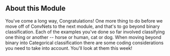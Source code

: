 ## About this Module
You've come a long way, Congratulations! One more thing to do before we move off of ConvNets to the next module, and that's to go beyond binary classification. Each of the examples you've done so far involved classifying one thing or another -- horse or human, cat or dog. When moving beyond binary into Categorical classification there are some coding considerations you need to take into account. You'll look at them this week!
